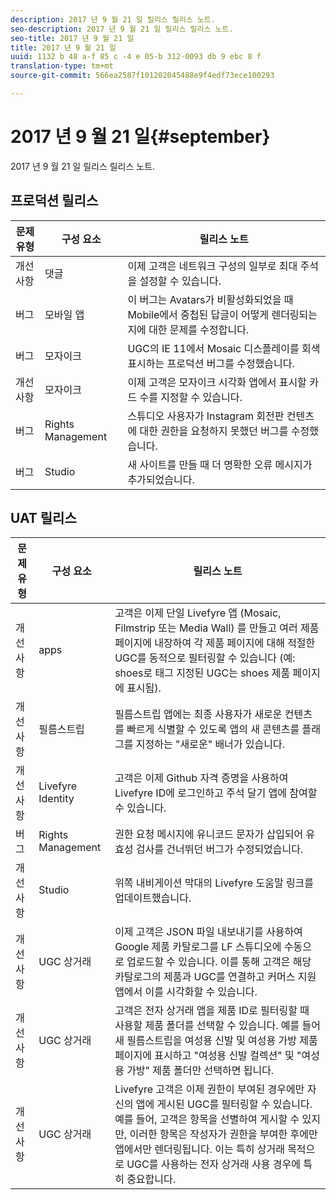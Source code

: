 ```yaml
---
description: 2017 년 9 월 21 일 릴리스 릴리스 노트.
seo-description: 2017 년 9 월 21 일 릴리스 릴리스 노트.
seo-title: 2017 년 9 월 21 일
title: 2017 년 9 월 21 일
uuid: 1132 b 48 a-f 85 c -4 e 05-b 312-0093 db 9 ebc 8 f
translation-type: tm+mt
source-git-commit: 566ea2587f101202045488e9f4edf73ece100293

---
```



# 2017 년 9 월 21 일{#september}

2017 년 9 월 21 일 릴리스 릴리스 노트.

## 프로덕션 릴리스

| **문제 유형** | **구성 요소** | **릴리스 노트** |
|---|---|---|
| 개선 사항 | 댓글 | 이제 고객은 네트워크 구성의 일부로 최대 주석을 설정할 수 있습니다. |
| 버그 | 모바일 앱 | 이 버그는 Avatars가 비활성화되었을 때 Mobile에서 중첩된 답글이 어떻게 렌더링되는지에 대한 문제를 수정합니다. |
| 버그 | 모자이크 | UGC의 IE 11에서 Mosaic 디스플레이를 회색 표시하는 프로덕션 버그를 수정했습니다. |
| 개선 사항 | 모자이크 | 이제 고객은 모자이크 시각화 앱에서 표시할 카드 수를 지정할 수 있습니다. |
| 버그 | Rights Management | 스튜디오 사용자가 Instagram 회전판 컨텐츠에 대한 권한을 요청하지 못했던 버그를 수정했습니다. |
| 버그 | Studio | 새 사이트를 만들 때 더 명확한 오류 메시지가 추가되었습니다. |

## UAT 릴리스

| **문제 유형** | **구성 요소** | **릴리스 노트** |
|---|---|---|
| 개선 사항 | apps | 고객은 이제 단일 Livefyre 앱 (Mosaic, Filmstrip 또는 Media Wall) 를 만들고 여러 제품 페이지에 내장하여 각 제품 페이지에 대해 적절한 UGC를 동적으로 필터링할 수 있습니다 (예: shoes로 태그 지정된 UGC는 shoes 제품 페이지에 표시됨). |
| 개선 사항 | 필름스트립 | 필름스트립 앱에는 최종 사용자가 새로운 컨텐츠를 빠르게 식별할 수 있도록 앱의 새 콘텐츠를 플래그를 지정하는 "새로운" 배너가 있습니다. |
| 개선 사항 | Livefyre Identity | 고객은 이제 Github 자격 증명을 사용하여 Livefyre ID에 로그인하고 주석 달기 앱에 참여할 수 있습니다. |
| 버그 | Rights Management | 권한 요청 메시지에 유니코드 문자가 삽입되어 유효성 검사를 건너뛰던 버그가 수정되었습니다. |
| 개선 사항 | Studio | 위쪽 내비게이션 막대의 Livefyre 도움말 링크를 업데이트했습니다. |
| 개선 사항 | UGC 상거래 | 이제 고객은 JSON 파일 내보내기를 사용하여 Google 제품 카탈로그를 LF 스튜디오에 수동으로 업로드할 수 있습니다. 이를 통해 고객은 해당 카탈로그의 제품과 UGC를 연결하고 커머스 지원 앱에서 이를 시각화할 수 있습니다. |
| 개선 사항 | UGC 상거래 | 고객은 전자 상거래 앱을 제품 ID로 필터링할 때 사용할 제품 폴더를 선택할 수 있습니다. 예를 들어 새 필름스트립을 여성용 신발 및 여성용 가방 제품 페이지에 표시하고 "여성용 신발 컬렉션" 및 "여성용 가방" 제품 폴더만 선택하면 됩니다. |
| 개선 사항 | UGC 상거래 | Livefyre 고객은 이제 권한이 부여된 경우에만 자신의 앱에 게시된 UGC를 필터링할 수 있습니다. 예를 들어, 고객은 항목을 선별하여 게시할 수 있지만, 이러한 항목은 작성자가 권한을 부여한 후에만 앱에서만 렌더링됩니다. 이는 특히 상거래 목적으로 UGC를 사용하는 전자 상거래 사용 경우에 특히 중요합니다. |

